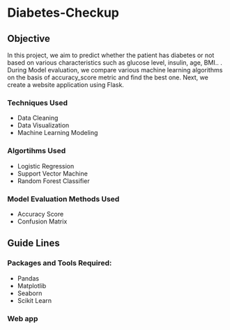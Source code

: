 # Diabetes-Checkup
## Objective
In this project, we aim to predict whether the patient has diabetes or not based on various characteristics such as glucose level, insulin, age, BMI.. . During Model evaluation, we compare various machine learning algorithms on the basis of accuracy_score metric and find the best one. Next, we create a website application using Flask.
### Techniques Used
- Data Cleaning
- Data Visualization
- Machine Learning Modeling
### Algortihms Used
- Logistic Regression
- Support Vector Machine
- Random Forest Classifier
### Model Evaluation Methods Used
- Accuracy Score
- Confusion Matrix
## Guide Lines
### Packages and Tools Required:
- Pandas 
- Matplotlib
- Seaborn
- Scikit Learn
### Web app
 

